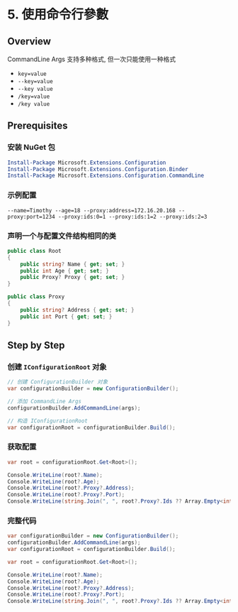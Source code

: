 # 5. 使用命令行參數

## Overview

CommandLine Args 支持多种格式, 但一次只能使用一种格式

-   `key=value`
-   `--key=value`
-   `--key value`
-   `/key=value`
-   `/key value`

## Prerequisites

### 安装 NuGet 包

```powershell
Install-Package Microsoft.Extensions.Configuration
Install-Package Microsoft.Extensions.Configuration.Binder
Install-Package Microsoft.Extensions.Configuration.CommandLine
```

### 示例配置

```shell
--name=Timothy --age=18 --proxy:address=172.16.20.168 --proxy:port=1234 --proxy:ids:0=1 --proxy:ids:1=2 --proxy:ids:2=3
```

### 声明一个与配置文件结构相同的类

```csharp
public class Root
{
    public string? Name { get; set; }
    public int Age { get; set; }
    public Proxy? Proxy { get; set; }
}

public class Proxy
{
    public string? Address { get; set; }
    public int Port { get; set; }
}
```

## Step by Step

### 创建 `IConfigurationRoot` 对象

```csharp
// 创建 ConfigurationBuilder 对象
var configurationBuilder = new ConfigurationBuilder();

// 添加 CommandLine Args
configurationBuilder.AddCommandLine(args);

// 构造 IConfigurationRoot
var configurationRoot = configurationBuilder.Build();
```

### 获取配置

```csharp
var root = configurationRoot.Get<Root>();

Console.WriteLine(root?.Name);
Console.WriteLine(root?.Age);
Console.WriteLine(root?.Proxy?.Address);
Console.WriteLine(root?.Proxy?.Port);
Console.WriteLine(string.Join(", ", root?.Proxy?.Ids ?? Array.Empty<int>()));
```

### 完整代码

```csharp
var configurationBuilder = new ConfigurationBuilder();
configurationBuilder.AddCommandLine(args);
var configurationRoot = configurationBuilder.Build();

var root = configurationRoot.Get<Root>();

Console.WriteLine(root?.Name);
Console.WriteLine(root?.Age);
Console.WriteLine(root?.Proxy?.Address);
Console.WriteLine(root?.Proxy?.Port);
Console.WriteLine(string.Join(", ", root?.Proxy?.Ids ?? Array.Empty<int>()));
```
